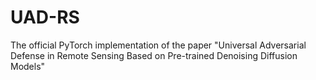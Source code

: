 # UAD-RS
The official PyTorch implementation of the paper "Universal Adversarial Defense in Remote Sensing Based on Pre-trained Denoising Diffusion Models"

